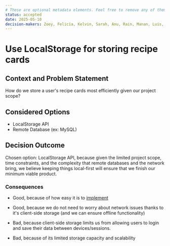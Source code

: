 ```yaml
---
# These are optional metadata elements. Feel free to remove any of them.
status: accepted
date: 2025-05-10
decision-makers: Zoey, Felicia, Kelvin, Sarah, Anu, Rain, Manan, Luis, Thanh, Niroop
---
```


# Use LocalStorage for storing recipe cards

## Context and Problem Statement

How do we store a user's recipe cards most efficiently given our project scope?

## Considered Options

* LocalStorage API
* Remote Database (ex: MySQL)

## Decision Outcome

Chosen option: LocalStorage API, because given the limited project scope, time constraints, and the complexity that remote databases and the network bring, we believe keeping things local-first will ensure that we finish our minimum viable product.

<!-- This is an optional element. Feel free to remove. -->
### Consequences

* Good, because of how easy it is to [implement](https://developer.mozilla.org/en-US/docs/Web/API/Window/localStorage)
* Good, because we do not need to worry about network issues thanks to it's client-side storage (and we can ensure offline functionality)

* Bad, because client-side storage limits us from allowing users to login and save their data between devices/sessions.
* Bad, because of its limited storage capacity and scalability

